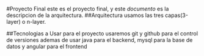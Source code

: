 #Proyecto Final 
este es el proyecto final, y este *documento* es la descripcion de la arquitectura.
##Arquitectura 
usamos las tres capas(3-layer) o n-layer.

##Tecnologias a Usar para el proyecto
usaremos git y github para el control de versiones ademas de usar java para el backend, mysql para la base de datos y angular para el frontend